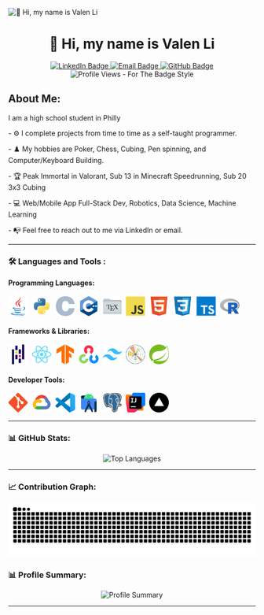 ![👋 Hi, my name is Valen Li](https://cdna.artstation.com/p/assets/images/images/066/880/442/original/ilgin-gungor-calisma-masasi11.gif?1694002774)

<h1 align="center">👋 Hi, my name is Valen Li</h1>

<div id="badges" align="center">
  <a href="https://www.linkedin.com/in/valen-li/">
    <img src="https://img.shields.io/badge/LinkedIn-blue?style=for-the-badge&logo=linkedin&logoColor=white" alt="LinkedIn Badge"/>
  </a>
  <a href="mailto:valenli@wharton.upenn.edu">
    <img src="https://img.shields.io/badge/Email-red?style=for-the-badge&logo=gmail&logoColor=white" alt="Email Badge"/>
  </a>
  <a href="https://github.com/li-valen">
    <img src="https://img.shields.io/badge/GitHub-black?style=for-the-badge&logo=github&logoColor=white" alt="GitHub Badge"/>
  </a>
</div>

<div id="count" align="center">
  <img src="https://komarev.com/ghpvc/?username=li-valen&style=for-the-badge&color=blue&base=2456" alt="Profile Views - For The Badge Style"/>
</div>

<h2>About Me:</h2>
<p>I am a high school student in Philly</p>
<p> - ⚙️ I complete projects from time to time as a self-taught programmer.</p>
<p> - ♟️ My hobbies are Poker, Chess, Cubing, Pen spinning, and Computer/Keyboard Building. </p>
<p> - 🏆 Peak Immortal in Valorant, Sub 13 in Minecraft Speedrunning, Sub 20 3x3 Cubing </p>
<p> - 💻 Web/Mobile App Full-Stack Dev, Robotics, Data Science, Machine Learning</p>
<p> - 📭 Feel free to reach out to me via LinkedIn or email. </p>

---

### :hammer_and_wrench: Languages and Tools :

#### Programming Languages:
<div>
  <img src="https://github.com/devicons/devicon/blob/master/icons/java/java-original.svg" title="Java" alt="Java" width="40" height="40"/>&nbsp;
  <img src="https://github.com/devicons/devicon/blob/master/icons/python/python-original.svg" title="Python" alt="Python" width="40" height="40"/>&nbsp;
  <img src="https://github.com/devicons/devicon/blob/master/icons/c/c-original.svg" title="C" alt="C" width="40" height="40"/>&nbsp;
  <img src="https://github.com/devicons/devicon/blob/master/icons/cplusplus/cplusplus-original.svg" title="C++" alt="C++" width="40" height="40"/>&nbsp;
  <img src="latex.png" title="LaTeX" alt="LaTeX" width="40" height="40"/>&nbsp;
  <img src="https://github.com/devicons/devicon/blob/master/icons/javascript/javascript-original.svg" title="JavaScript" alt="JavaScript" width="40" height="40"/>&nbsp;
  <img src="https://github.com/devicons/devicon/blob/master/icons/html5/html5-original.svg" title="HTML5" alt="HTML5" width="40" height="40"/>&nbsp;
  <img src="https://github.com/devicons/devicon/blob/master/icons/css3/css3-original.svg" title="CSS3" alt="CSS3" width="40" height="40"/>&nbsp;
  <img src="https://github.com/devicons/devicon/blob/master/icons/typescript/typescript-original.svg" title="TypeScript" alt="TypeScript" width="40" height="40"/>&nbsp;
  <img src="https://github.com/devicons/devicon/blob/master/icons/r/r-original.svg" title="R" alt="R" width="40" height="40"/>&nbsp;
</div>

#### Frameworks & Libraries:
<div>
  <img src="https://github.com/devicons/devicon/blob/master/icons/pandas/pandas-original.svg" title="Pandas" alt="Pandas" width="40" height="40"/>&nbsp;
  <img src="https://github.com/devicons/devicon/blob/master/icons/react/react-original.svg" title="React" alt="React" width="40" height="40"/>&nbsp;
  <img src="https://github.com/devicons/devicon/blob/master/icons/tensorflow/tensorflow-original.svg" title="TensorFlow" alt="TensorFlow" width="40" height="40"/>&nbsp;
  <img src="https://github.com/devicons/devicon/blob/master/icons/opencv/opencv-original.svg" title="OpenCV" alt="OpenCV" width="40" height="40"/>&nbsp;
  <img src="https://github.com/devicons/devicon/blob/master/icons/tailwindcss/tailwindcss-original.svg" title="Tailwind CSS" alt="Tailwind CSS" width="40" height="40"/>&nbsp;
  <img src="https://github.com/devicons/devicon/blob/master/icons/matplotlib/matplotlib-original.svg" title="Matplotlib" alt="Matplotlib" width="40" height="40"/>&nbsp;
  <img src="https://github.com/devicons/devicon/blob/master/icons/spring/spring-original.svg" title="Spring Boot" alt="Spring Boot" width="40" height="40"/>&nbsp;
</div>

#### Developer Tools:
<div>
  <img src="https://github.com/devicons/devicon/blob/master/icons/git/git-original.svg" title="Git" alt="Git" width="40" height="40"/>&nbsp;
  <img src="https://github.com/devicons/devicon/blob/master/icons/googlecloud/googlecloud-original.svg" title="Google Cloud Platform" alt="Google Cloud Platform" width="40" height="40"/>&nbsp;
  <img src="https://github.com/devicons/devicon/blob/master/icons/vscode/vscode-original.svg" title="VSCode" alt="VSCode" width="40" height="40"/>&nbsp;
  <img src="https://github.com/devicons/devicon/blob/master/icons/androidstudio/androidstudio-original.svg" title="Android Studio" alt="Android Studio" width="40" height="40"/>&nbsp;
  <img src="https://github.com/devicons/devicon/blob/master/icons/postgresql/postgresql-original.svg" title="PostgreSQL" alt="PostgreSQL" width="40" height="40"/>&nbsp;
  <img src="https://github.com/devicons/devicon/blob/master/icons/intellij/intellij-original.svg" title="IntelliJ IDEA" alt="IntelliJ IDEA" width="40" height="40"/>&nbsp;
  <img src="vercel.png" title="Vercel" alt="Vercel" width="40" height="40"/>&nbsp;

</div>

---

### 📊 GitHub Stats:
<div align="center">
  <img src="https://github-readme-stats.vercel.app/api/top-langs/?username=li-valen&layout=compact&theme=radical" alt="Top Languages"/>
</div>

---

### 📈 Contribution Graph:
<div align="center">
  <img src="li-valen-contribution.svg" alt="GitHub Contributions"/>
</div>

### 📊 Profile Summary:
<div align="center">
  <img src="https://github-profile-summary-cards.vercel.app/api/cards/profile-details?username=li-valen&theme=radical&v=2" alt="Profile Summary"/>
</div>

---
